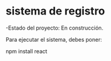 <h1> sistema de registro</h1>

-Estado del proyecto: En construcción.

Para ejecutar el sistema, debes poner:

npm install react
